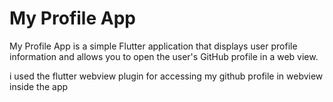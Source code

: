 # My Profile App

My Profile App is a simple Flutter application that displays user profile information and allows you to open the user's GitHub profile in a web view.

i used the flutter webview plugin for accessing my github profile in webview inside the app
